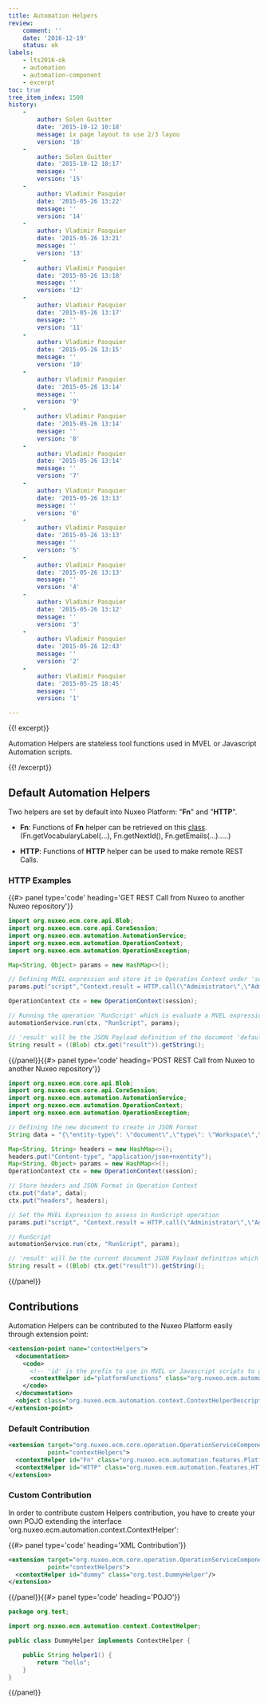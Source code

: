 ```yaml
---
title: Automation Helpers
review:
    comment: ''
    date: '2016-12-19'
    status: ok
labels:
    - lts2016-ok
    - automation
    - automation-component
    - excerpt
toc: true
tree_item_index: 1500
history:
    -
        author: Solen Guitter
        date: '2015-10-12 10:18'
        message: ix page layout to use 2/3 layou
        version: '16'
    -
        author: Solen Guitter
        date: '2015-10-12 10:17'
        message: ''
        version: '15'
    -
        author: Vladimir Pasquier
        date: '2015-05-26 13:22'
        message: ''
        version: '14'
    -
        author: Vladimir Pasquier
        date: '2015-05-26 13:21'
        message: ''
        version: '13'
    -
        author: Vladimir Pasquier
        date: '2015-05-26 13:18'
        message: ''
        version: '12'
    -
        author: Vladimir Pasquier
        date: '2015-05-26 13:17'
        message: ''
        version: '11'
    -
        author: Vladimir Pasquier
        date: '2015-05-26 13:15'
        message: ''
        version: '10'
    -
        author: Vladimir Pasquier
        date: '2015-05-26 13:14'
        message: ''
        version: '9'
    -
        author: Vladimir Pasquier
        date: '2015-05-26 13:14'
        message: ''
        version: '8'
    -
        author: Vladimir Pasquier
        date: '2015-05-26 13:14'
        message: ''
        version: '7'
    -
        author: Vladimir Pasquier
        date: '2015-05-26 13:13'
        message: ''
        version: '6'
    -
        author: Vladimir Pasquier
        date: '2015-05-26 13:13'
        message: ''
        version: '5'
    -
        author: Vladimir Pasquier
        date: '2015-05-26 13:13'
        message: ''
        version: '4'
    -
        author: Vladimir Pasquier
        date: '2015-05-26 13:12'
        message: ''
        version: '3'
    -
        author: Vladimir Pasquier
        date: '2015-05-26 12:43'
        message: ''
        version: '2'
    -
        author: Vladimir Pasquier
        date: '2015-05-25 18:45'
        message: ''
        version: '1'

---
```

{{! excerpt}}

Automation Helpers are stateless tool functions used in MVEL or Javascript Automation scripts.

{{! /excerpt}}

## Default Automation Helpers

Two helpers are set by default into Nuxeo Platform: "**Fn**" and "**HTTP**".

*   **Fn**:
    Functions of **Fn** helper can be retrieved on this [class](https://github.com/nuxeo-archives/nuxeo-features/blob/master/nuxeo-automation/nuxeo-automation-features/src/main/java/org/nuxeo/ecm/automation/features/PlatformFunctions.java). (Fn.getVocabularyLabel(...), Fn.getNextId(), Fn.getEmails(...).....)

*   **HTTP**:
    Functions of **HTTP** helper can be used to make remote REST Calls.

### HTTP Examples

{{#> panel type='code' heading='GET REST Call from Nuxeo to another Nuxeo repository'}}

```java
import org.nuxeo.ecm.core.api.Blob;
import org.nuxeo.ecm.core.api.CoreSession;
import org.nuxeo.ecm.automation.AutomationService;
import org.nuxeo.ecm.automation.OperationContext;
import org.nuxeo.ecm.automation.OperationException;

Map<String, Object> params = new HashMap<>();

// Defining MVEL expression and store it in Operation Context under 'script' key parameter
params.put("script","Context.result = HTTP.call(\"Administrator\",\"Administrator\",\"GET\", \"http://localhost:18090/api/v1/path/default-domain\");");

OperationContext ctx = new OperationContext(session);

// Running the operation 'RunScript' which is evaluate a MVEL expression 'script'
automationService.run(ctx, "RunScript", params);

// 'result' will be the JSON Payload definition of the document 'default-domain'
String result = ((Blob) ctx.get("result")).getString();
```

{{/panel}}{{#> panel type='code' heading='POST REST Call from Nuxeo to another Nuxeo repository'}}

```java
import org.nuxeo.ecm.core.api.Blob;
import org.nuxeo.ecm.core.api.CoreSession;
import org.nuxeo.ecm.automation.AutomationService;
import org.nuxeo.ecm.automation.OperationContext;
import org.nuxeo.ecm.automation.OperationException;

// Defining the new document to create in JSON Format
String data = "{\"entity-type\": \"document\",\"type\": \"Workspace\",\"name\":\"newName\",\"properties\": {\"dc:title\":\"My title\",\"dc:description\":\" \"}}";

Map<String, String> headers = new HashMap<>();
headers.put("Content-type", "application/json+nxentity");
Map<String, Object> params = new HashMap<>();
OperationContext ctx = new OperationContext(session);

// Store headers and JSON Format in Operation Context
ctx.put("data", data);
ctx.put("headers", headers);

// Set the MVEL Expression to assess in RunScript operation
params.put("script", "Context.result = HTTP.call(\"Administrator\",\"Administrator\",\"POST\", \"http://localhost:18090/api/v1/path/default-domain\", Context.data, Context.headers);");

// RunScript
automationService.run(ctx, "RunScript", params);

// 'result' will be the current document JSON Payload definition which has been created under 'default-domain'
String result = ((Blob) ctx.get("result")).getString();
```

{{/panel}}

## Contributions

Automation Helpers can be contributed to the Nuxeo Platform easily through extension point:

```xml
<extension-point name="contextHelpers">
  <documentation>
    <code>
      <!-- 'id' is the prefix to use in MVEL or Javascript scripts to get access to all embedded functions -->
      <contextHelper id="platformFunctions" class="org.nuxeo.ecm.automation.features.PlatformFunctions"/>
    </code>
  </documentation>
  <object class="org.nuxeo.ecm.automation.context.ContextHelperDescriptor"/>
</extension-point>
```

### Default Contribution

```xml
<extension target="org.nuxeo.ecm.core.operation.OperationServiceComponent"
           point="contextHelpers">
  <contextHelper id="Fn" class="org.nuxeo.ecm.automation.features.PlatformFunctions"/>
  <contextHelper id="HTTP" class="org.nuxeo.ecm.automation.features.HTTPHelper"/>
</extension>
```

### Custom Contribution

In order to contribute custom Helpers contribution, you have to create your own POJO extending the interface 'org.nuxeo.ecm.automation.context.ContextHelper':

{{#> panel type='code' heading='XML Contribution'}}

```xml
<extension target="org.nuxeo.ecm.core.operation.OperationServiceComponent"
           point="contextHelpers">
  <contextHelper id="dummy" class="org.test.DummyHelper"/>
</extension>
```

{{/panel}}{{#> panel type='code' heading='POJO'}}

```java
package org.test;

import org.nuxeo.ecm.automation.context.ContextHelper;

public class DummyHelper implements ContextHelper {

    public String helper1() {
        return "hello";
    }
}

```

{{/panel}}
